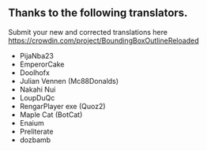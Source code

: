 ## Thanks to the following translators.

Submit your new and corrected translations here https://crowdin.com/project/BoundingBoxOutlineReloaded

- PijaNba23
- EmperorCake
- Doolhofx
- Julian Vennen (Mc88Donalds)
- Nakahi Nui
- LoupDuQc
- RengarPlayer exe (Quoz2)
- Maple Cat (BotCat)
- Enaium
- Preliterate
- dozbamb